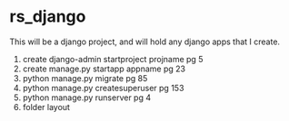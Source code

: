 # rs_django
This will be a django project, and will hold any django apps that I create.

1. create django-admin startproject projname pg 5
2. create manage.py startapp appname pg 23
3. python manage.py migrate pg 85
4. python manage.py createsuperuser pg 153
5. python manage.py runserver pg 4
5. folder layout
